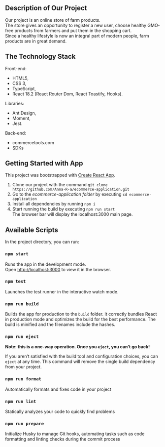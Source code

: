 ## Description of Our Project

Our project is an online store of farm products.\
The store gives an opportunity to register a new user, choose healthy GMO-free products from farmers and put them in the shopping cart.\
Since a healthy lifestyle is now an integral part of modern people, farm products are in great demand.

## The Technology Stack
Front-end:
- HTML5,
- CSS 3,
- TypeScript,
- React 18.2 (React Router Dom, React Toastify, Hooks).

Libraries:
- Ant Design,
- Moment,
- Jest.

Back-end:
- commercetools.com
- SDKs

## Getting Started with App

This project was bootstrapped with [Create React App](https://github.com/facebook/create-react-app).

1. Clone our project with the command `git clone  https://github.com/Anna-R-a/ecommerce-application.git`
2. Go to the *ecommerce-application folder* by executing `cd ecommerce-application`
3. Install all dependencies by running `npm i`
4. Start running the build by executing `npm run start`\
The browser bar will display the localhost:3000 main page.

## Available Scripts

In the project directory, you can run:

### `npm start`

Runs the app in the development mode.\
Open [http://localhost:3000](http://localhost:3000) to view it in the browser.


### `npm test`

Launches the test runner in the interactive watch mode.

### `npm run build`

Builds the app for production to the `build` folder.
It correctly bundles React in production mode and optimizes the build for the best performance.
The build is minified and the filenames include the hashes.


### `npm run eject`

**Note: this is a one-way operation. Once you `eject`, you can’t go back!**

If you aren’t satisfied with the build tool and configuration choices, you can `eject` at any time. This command will remove the single build dependency from your project.


### `npm run format`

Automatically formats and fixes code in your project


### `npm run lint`

Statically analyzes your code to quickly find problems


### `npm run prepare`

 Initialize Husky to manage Git hooks, automating tasks such as code formatting and linting checks during the commit process

